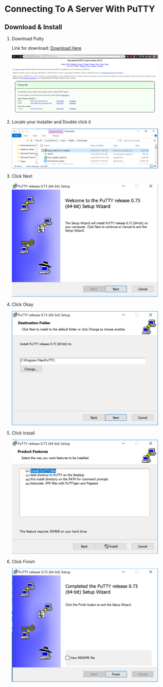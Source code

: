 # Connecting To A Server With PuTTY

## Download & Install

1. Download Putty

	Link for download: [Download Here](https://www.chiark.greenend.org.uk/~sgtatham/putty/latest.html)

	![alt-text](../reference_images/PuTTY_Installer.PNG "Download website")

2. Locate your installer and Double click it

	![alt-text](../reference_images/Downloaded_Installer.PNG "Downloaded File")

3. Click Next
	
	![alt-text](../reference_images/installer_screen_1.PNG "Screen 1")

4. Click Okay

	![alt-text](../reference_images/installer_screen_2.PNG "Screen 2")

5. Click Install
	
	![alt-text](../reference_images/installer_screen_3.PNG "Screen 3")

6. Click Finish

	![alt-text](../reference_images/installer_screen_4.PNG "Screen 4")
